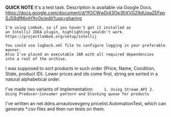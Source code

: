 **QUICK NOTE**
    It's a test task. Description is available via Google Docs.
    https://docs.google.com/document/d/1fOCWwDi43Oe3fjXVG29dUqaZEFepSJS8dfMojH1hr0o/edit?usp=sharing
    
    I'm using Lombok, so if you haven't got it installed as 
    an IntelliJ IDEA plugin, highlighting wouldn't work.
    https://projectlombok.org/setup/intellij
    
    You could use logback.xml file to configure logging in your preferable manner.
    Also I've placed an executable JAR with all required dependencies
    into a root of the archive.
    
I was supposed to sort products in such order
    {Price, Name, Condition, State, product ID}.
Lower prices and ids come first, string are sorted in a natural alphabetical order.

I've made two variants of implementation:
`    1. Using Stream API
     2. Using Producer-Consumer pattern and blocking queue for products`
     
I've written an net.ddns.arnautovevgeny.pricelist.AutomationTest, which can generate *.csv files
and then run tests on them.

